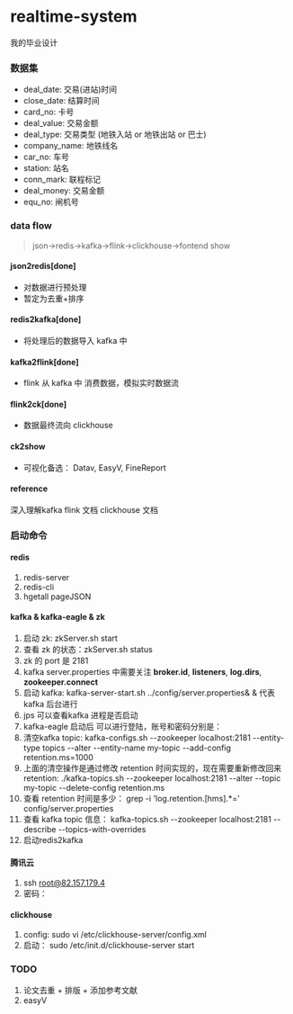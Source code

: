 # realtime-system
我的毕业设计

### 数据集
- deal_date: 交易(进站)时间
- close_date: 结算时间
- card_no: 卡号
- deal_value: 交易金额
- deal_type: 交易类型 (地铁入站 or 地铁出站 or 巴士)
- company_name: 地铁线名
- car_no: 车号
- station: 站名
- conn_mark: 联程标记
- deal_money: 交易金额
- equ_no: 闸机号

### data flow
> json->redis->kafka->flink->clickhouse->fontend show

#### json2redis[done]
- 对数据进行预处理
- 暂定为去重+排序
#### redis2kafka[done]
- 将处理后的数据导入 kafka 中

#### kafka2flink[done]
- flink 从 kafka 中 消费数据，模拟实时数据流

#### flink2ck[done]
- 数据最终流向 clickhouse

#### ck2show
- 可视化备选： Datav, EasyV, FineReport

#### reference
深入理解kafka
flink 文档
clickhouse 文档

### 启动命令

#### redis
1. redis-server
2. redis-cli
3. hgetall pageJSON

#### kafka & kafka-eagle & zk
1. 启动 zk: zkServer.sh start
2. 查看 zk 的状态：zkServer.sh status
3. zk 的 port 是 2181
4. kafka server.properties 中需要关注 **broker.id**, **listeners**, **log.dirs**, **zookeeper.connect**
5. 启动 kafka: kafka-server-start.sh ../config/server.properties&   & 代表 kafka 后台进行
6. jps 可以查看kafka 进程是否启动
7. kafka-eagle 启动后 可以进行登陆，账号和密码分别是： 
8. 清空kafka topic: kafka-configs.sh --zookeeper localhost:2181 --entity-type topics --alter --entity-name my-topic --add-config retention.ms=1000
9. 上面的清空操作是通过修改 retention 时间实现的，现在需要重新修改回来 retention: ./kafka-topics.sh --zookeeper localhost:2181 --alter --topic my-topic --delete-config retention.ms
10. 查看 retention 时间是多少：  grep -i 'log.retention.[hms].*\=' config/server.properties   
11. 查看 kafka topic 信息： kafka-topics.sh --zookeeper localhost:2181 --describe --topics-with-overrides
12. 启动redis2kafka

#### 腾讯云
1. ssh root@82.157.179.4
2. 密码： 

#### clickhouse
1. config: sudo vi /etc/clickhouse-server/config.xml
2. 启动： sudo /etc/init.d/clickhouse-server start

### TODO
1. 论文去重 + 排版 + 添加参考文献
2. easyV
